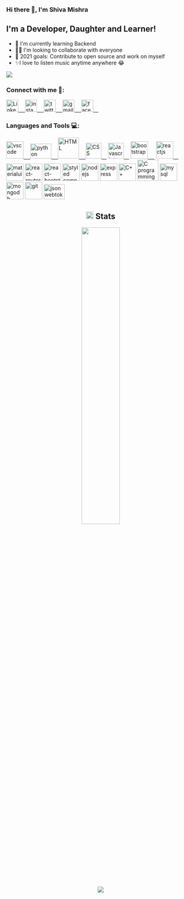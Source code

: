 ### Hi there 👋, I'm Shiva Mishra

## I'm a Developer, Daughter and Learner!

- 🌱 I'm currently learning Backend
- 👯‍♀️ I'm looking to collaborate with everyone
- 🥅 2021 goals: Contribute to open source and work on myself
- ✨I love to listen music anytime anywhere 😂


<img src = "https://visitor-badge.laobi.icu/badge?page_id=Shivamishra21.Shivamishra21">

### Connect with me 🤝:

<a href="https://www.linkedin.com/in/shiva-mishra-a802881a2/" target="_blank" rel="noopener noreferrer">
    <img  alt ="Linked in" src = "https://cdn.jsdelivr.net/npm/simple-icons@v5/icons/linkedin.svg" width="32px">&emsp;</img>
</a>

<a href="https://instagram.com/shivii340" target="_blank" rel="noopener noreferrer">
    <img  alt="instagram" src="https://cdn.jsdelivr.net/npm/simple-icons@v5/icons/instagram.svg" width="32px"/>&emsp;
</a>

<a  href="https://twitter.com/ShivaMi15937746" target="_blank" rel="noopener noreferrer">
    <img alt = "twitter" src="https://cdn.jsdelivr.net/npm/simple-icons@v5/icons/twitter.svg" width="32px" />&emsp;
</a>
<a href="mailto:shivamishra2102@gmail.com" target="_blank" rel="noopener noreferrer">
    <img alt = "gmail" src = "https://cdn.jsdelivr.net/npm/simple-icons@v5/icons/gmail.svg" width = "32px" />&emsp;
</a>
<a href="https://www.facebook.com/profile.php?id=100043265192641"target="_blank" rel="noopener noreferrer">
    <img alt = "facebook" src = "https://cdn.jsdelivr.net/npm/simple-icons@v5/icons/facebook.svg" width = "32px" />&emsp;
</a>

### Languages and Tools 💻:

<a  href="https://code.visualstudio.com/" target="_blank" rel="noopener noreferrer">
    <img alt = "vscode" src = "https://upload.wikimedia.org/wikipedia/commons/thumb/9/9a/Visual_Studio_Code_1.35_icon.svg/225px-Visual_Studio_Code_1.35_icon.svg.png" width = "46px" >&emsp;
</a>
<a  href="https://www.python.org/" target="_blank" rel="noopener noreferrer">
    <img alt = "python" src = "https://banner2.cleanpng.com/20180412/kye/kisspng-python-programming-language-computer-programming-language-5acfdc3636bac7.8891188615235717662242.jpg" width = "56px" height="40px" />&emsp;
</a>
<a  href="https://en.wikipedia.org/wiki/HTML5" target="_blank" rel="noopener noreferrer">
    <img alt = "HTML" src = "https://upload.wikimedia.org/wikipedia/commons/thumb/6/61/HTML5_logo_and_wordmark.svg/180px-HTML5_logo_and_wordmark.svg.png" width = "56px" />&emsp;
</a>
<a  href="https://medium.com/beginners-guide-to-mobile-web-development/whats-new-in-css-3-dcd7fa6122e1" target="_blank" rel="noopener noreferrer">
    <img alt = "CSS" src = "https://upload.wikimedia.org/wikipedia/commons/thumb/d/d5/CSS3_logo_and_wordmark.svg/180px-CSS3_logo_and_wordmark.svg.png" width = "42px" >&emsp;</img></a>
<a  href="https://www.javascript.com" target="_blank" rel="noopener noreferrer">
    <img alt = "Javascript" src = "https://akjha96.github.io/ReactifolioBs4_Akj/static/media/javascript.2d2e31cc.svg" width = "42px" />&emsp;</a>
<a  href="https://www.getbootstrap.com/"" target="_blank" rel="noopener noreferrer">
<img alt = "bootstrap" src = "https://akjha96.github.io/ReactifolioBs4_Akj/static/media/bootstrap-4.ffded238.svg" width = "46px"/>
 &emsp;</a>
<a  href="https://www.reactjs.org/" target="_blank" rel="noopener noreferrer">
<img alt = "reactjs" src = "https://akjha96.github.io/ReactifolioBs4_Akj/static/media/react.4009eef3.svg" width = "46px" />&emsp;</a>
<a  href="https://material-ui.com/" target="_blank" rel="noopener noreferrer">
<img alt = "materialui" src = "https://akjha96.github.io/ReactifolioBs4_Akj/static/media/material-ui-1.82291019.svg" width = "46px" ></a>
<a  href="https://reacttraining.com/react-router/" target="_blank" rel="noopener noreferrer">
<img alt = "react-router" src = "https://akjha96.github.io/ReactifolioBs4_Akj/static/media/react-router.02419671.svg" width = "46px" ></a>
<a  href="https://react-bootstrap.github.io/" target="_blank" rel="noopener noreferrer">
<img alt = "react-bootstrap" src = "https://akjha96.github.io/ReactifolioBs4_Akj/static/media/react-bootstrap.ef194ddf.svg" width = "46px" ></a>

<a  href="https://styled-components.com/" target="_blank" rel="noopener noreferrer">
<img alt = "styled component" src = "https://akjha96.github.io/ReactifolioBs4_Akj/static/media/styled-components.9ceedb83.svg" width = "46px" ></a>


<a  href="https://nodejs.org/en/" target="_blank" rel="noopener noreferrer">
<img alt = "nodejs" src = "https://akjha96.github.io/ReactifolioBs4_Akj/static/media/nodejs.a1231528.svg" width = "46px" ></a>


<a  href="https://expressjs.com/" target="_blank" rel="noopener noreferrer">
<img alt = "express" src = "https://upload.wikimedia.org/wikipedia/commons/thumb/6/64/Expressjs.png/330px-Expressjs.png" width = "46px" ></a>


<a  href="https://www.cplusplus.com" target="_blank" rel="noopener noreferrer">
<img alt = "C++" src = "https://upload.wikimedia.org/wikipedia/commons/1/18/ISO_C%2B%2B_Logo.svg" width = "46px" ></a>


<a  href="https://www.cprogramming.com/" target="_blank" rel="noopener noreferrer">
<img alt = "C programming" src = "https://img.icons8.com/color/2x/c-programming.png" width = "56px" ></a>


<a  href="https://www.mysql.com" target="_blank" rel="noopener noreferrer">
<img alt = "mysql" src = "https://upload.wikimedia.org/wikipedia/en/thumb/d/dd/MySQL_logo.svg/1280px-MySQL_logo.svg.png" width = "46px" ></a>


<a  href="https://www.mongodb.com" target="_blank" rel="noopener noreferrer">
<img alt = "mongodb" src = "https://upload.wikimedia.org/wikipedia/en/thumb/4/45/MongoDB-Logo.svg/375px-MongoDB-Logo.svg.png" width = "46px" ></a>


<a  href="https://git-scm.com/" target="_blank" rel="noopener noreferrer">
<img alt = "git" src = "https://akjha96.github.io/ReactifolioBs4_Akj/static/media/git-icon.1190a19c.svg" width = "46px" ></a>


<a  href="https://jwt.io/" target="_blank" rel="noopener noreferrer">
<img alt="jsonwebtoken" src="https://www.devonblog.com/wp-content/uploads/2018/08/jwt_05.jpg" width="56px" height = "40px"/></a>

<h2 align="center"><img src="https://cdn.icon-icons.com/icons2/632/PNG/128/graph-9_icon-icons.com_58019.png" width="20px"> Stats</h2>
<p align="center">
  <img width="45%" src="https://github-readme-stats.vercel.app/api?username=Shivamishra21&show_icons=true&theme=great-gatsby"/>
 <br/>                                                                                                                            
<img src = "https://github-readme-stats.vercel.app/api/top-langs/?username=Shivamishra21&theme=tokyonight"/>                                                                                                                          
                                                                                                                          
                                                                                                                          
                                                                                                                          

